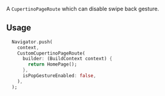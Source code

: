 A `CupertinoPageRoute` which can disable swipe back gesture.

## Usage

```dart
  Navigator.push(
    context,
    CustomCupertinoPageRoute(
      builder: (BuildContext context) {
        return HomePage();
      },
      isPopGestureEnabled: false,
    ),
  );
```